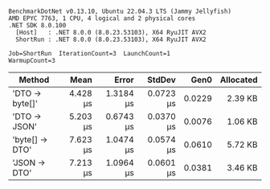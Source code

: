 ```

BenchmarkDotNet v0.13.10, Ubuntu 22.04.3 LTS (Jammy Jellyfish)
AMD EPYC 7763, 1 CPU, 4 logical and 2 physical cores
.NET SDK 8.0.100
  [Host]   : .NET 8.0.0 (8.0.23.53103), X64 RyuJIT AVX2
  ShortRun : .NET 8.0.0 (8.0.23.53103), X64 RyuJIT AVX2

Job=ShortRun  IterationCount=3  LaunchCount=1  
WarmupCount=3  

```
| Method         | Mean     | Error     | StdDev    | Gen0   | Allocated |
|--------------- |---------:|----------:|----------:|-------:|----------:|
| &#39;DTO → byte[]&#39; | 4.428 μs | 1.3184 μs | 0.0723 μs | 0.0229 |   2.39 KB |
| &#39;DTO → JSON&#39;   | 5.203 μs | 0.6743 μs | 0.0370 μs | 0.0076 |   1.06 KB |
| &#39;byte[] → DTO&#39; | 7.623 μs | 1.0474 μs | 0.0574 μs | 0.0610 |   5.72 KB |
| &#39;JSON → DTO&#39;   | 7.213 μs | 1.0964 μs | 0.0601 μs | 0.0381 |   3.46 KB |

